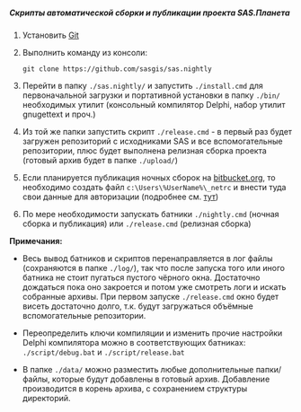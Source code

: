 ##### Скрипты автоматической сборки и публикации проекта SAS.Планета

1. Установить [Git](https://git-scm.com/downloads)

2. Выполнить команду из консоли: 

    `git clone https://github.com/sasgis/sas.nightly`

3. Перейти в папку `./sas.nightly/` и запустить `./install.cmd` для первоначальной загрузки и портативной установки в папку `./bin/` необходимых утилит (консольный компилятор Delphi, набор утилит gnugettext и проч.)

4. Из той же папки запустить скрипт `./release.cmd` - в первый раз будет загружен репозиторий с исходниками SAS и все вспомогательные репозитории, плюс будет выполнена релизная сборка проекта (готовый архив будет в папке `./upload/`)   

5. Если планируется публикация ночных сборок на [bitbucket.org](https://bitbucket.org/sas_team/sas.planet.bin/downloads/), то необходимо создать файл `c:\Users\%UserName%\_netrc` и внести туда свои данные для авторизации (подробнее см. [тут](https://everything.curl.dev/usingcurl/netrc.html))

6. По мере необходимости запускать батники `./nightly.cmd` (ночная сборка и публикация) или `./release.cmd` (релизная сборка)   

**Примечания:**

- Весь вывод батников и скриптов перенаправляется в лог файлы (сохраняются в папке `./log/`), так что после запуска того или иного батника не стоит пугаться пустого чёрного окна. Достаточно дождаться пока оно закроется и потом уже смотреть логи и искать собранные архивы. При первом запуске `./release.cmd` окно будет висеть достаточно долго, т.к. будут загружаться объёмные вспомогательные репозитории.

- Переопределить ключи компиляции и изменить прочие настройки Delphi компилятора можно в соответствующих батниках: `./script/debug.bat` и `./script/release.bat`

- В папке `./data/` можно разместить любые дополнительные папки/файлы, которые будут добавлены в готовый архив. Добавление производится в корень архива, с сохранением структуры директорий.
